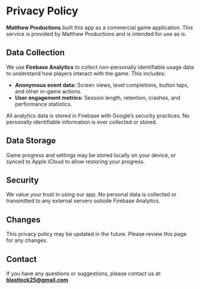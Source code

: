 # Privacy Policy

**Matthew Productions** built this app as a commercial game application. This service is provided by Matthew Productions and is intended for use as is.


## Data Collection

We use **Firebase Analytics** to collect non-personally identifiable usage data to understand how players interact with the game. This includes:

- **Anonymous event data:** Screen views, level completions, button taps, and other in-game actions.
- **User engagement metrics:** Session length, retention, crashes, and performance statistics.

All analytics data is stored in Firebase with Google’s security practices. No personally identifiable information is ever collected or stored.

## Data Storage

Game progress and settings may be stored locally on your device, or synced to Apple iCloud to allow restoring your progress.

## Security

We value your trust in using our app. No personal data is collected or transmitted to any external servers outside Firebase Analytics.

## Changes

This privacy policy may be updated in the future. Please review this page for any changes.

## Contact

If you have any questions or suggestions, please contact us at:  
**blastlock25@gmail.com**
